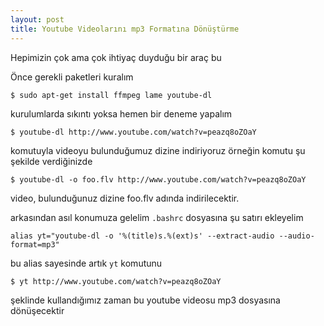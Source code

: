 ```yaml
---
layout: post
title: Youtube Videolarını mp3 Formatına Dönüştürme
---
```


Hepimizin çok ama çok ihtiyaç duyduğu bir araç bu

Önce gerekli paketleri kuralım

	$ sudo apt-get install ffmpeg lame youtube-dl

kurulumlarda sıkıntı yoksa hemen bir deneme yapalım

    $ youtube-dl http://www.youtube.com/watch?v=peazq8oZOaY

komutuyla videoyu bulunduğumuz dizine indiriyoruz
örneğin komutu şu şekilde verdiğinizde

    $ youtube-dl -o foo.flv http://www.youtube.com/watch?v=peazq8oZOaY

video, bulunduğunuz dizine foo.flv adında indirilecektir.

arkasından asıl konumuza gelelim `.bashrc` dosyasına şu satırı ekleyelim

    alias yt="youtube-dl -o '%(title)s.%(ext)s' --extract-audio --audio-format=mp3"

bu alias sayesinde artık `yt` komutunu

    $ yt http://www.youtube.com/watch?v=peazq8oZOaY

şeklinde kullandığımız zaman bu youtube videosu mp3 dosyasına dönüşecektir

